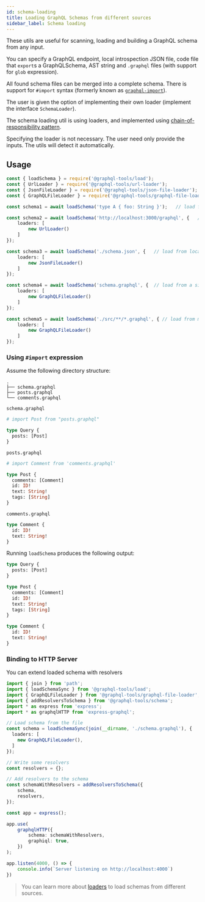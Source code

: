 ```yaml
---
id: schema-loading
title: Loading GraphQL Schemas from different sources
sidebar_label: Schema loading
---
```


These utils are useful for scanning, loading and building a GraphQL schema from any input.

You can specify a GraphQL endpoint, local introspection JSON file, code file that `export`s a GraphQLSchema, AST string and `.graphql` files (with support for `glob` expression).

All found schema files can be merged into a complete schema. There is support for `#import` syntax (formerly known as [`graphql-import`](https://github.com/ardatan/graphql-import)).

The user is given the option of implementing their own loader (implement the interface `SchemaLoader`).

The schema loading util is using loaders, and implemented using [chain-of-responsibility pattern](https://en.wikipedia.org/wiki/Chain-of-responsibility_pattern).

Specifying the loader is not necessary. The user need only provide the inputs. The utils will detect it automatically.

## Usage

```ts
const { loadSchema } = require('@graphql-tools/load');
const { UrlLoader } = require('@graphql-tools/url-loader');
const { JsonFileLoader } = require('@graphql-tools/json-file-loader');
const { GraphQLFileLoader } = require('@graphql-tools/graphql-file-loader');

const schema1 = await loadSchema('type A { foo: String }');   // load from string w/ no loaders

const schema2 = await loadSchema('http://localhost:3000/graphql', {   // load from endpoint
    loaders: [
        new UrlLoader()
    ]
});

const schema3 = await loadSchema('./schema.json', {   // load from local json file
    loaders: [
        new JsonFileLoader()
    ]
});

const schema4 = await loadSchema('schema.graphql', {  // load from a single schema file
    loaders: [
        new GraphQLFileLoader()
    ]
});

const schema5 = await loadSchema('./src/**/*.graphql', { // load from multiple files using glob
    loaders: [
        new GraphQLFileLoader()
    ]
});
```

### Using `#import` expression

Assume the following directory structure:

```
.
├── schema.graphql
├── posts.graphql
└── comments.graphql
```

`schema.graphql`

```graphql
# import Post from "posts.graphql"

type Query {
  posts: [Post]
}
```

`posts.graphql`

```graphql
# import Comment from 'comments.graphql'

type Post {
  comments: [Comment]
  id: ID!
  text: String!
  tags: [String]
}
```

`comments.graphql`

```graphql
type Comment {
  id: ID!
  text: String!
}
```

Running `loadSchema` produces the following output:

```graphql
type Query {
  posts: [Post]
}

type Post {
  comments: [Comment]
  id: ID!
  text: String!
  tags: [String]
}

type Comment {
  id: ID!
  text: String!
}
```
### Binding to HTTP Server

You can extend loaded schema with resolvers

```ts
import { join } from 'path';
import { loadSchemaSync } from '@graphql-tools/load';
import { GraphQLFileLoader } from '@graphql-tools/graphql-file-loader';
import { addResolversToSchema } from '@graphql-tools/schema';
import * as express from 'express';
import * as graphqlHTTP from 'express-graphql';

// Load schema from the file
const schema = loadSchemaSync(join(__dirname, './schema.graphql'), {
  loaders: [
    new GraphQLFileLoader(),
  ]
});

// Write some resolvers
const resolvers = {};

// Add resolvers to the schema
const schemaWithResolvers = addResolversToSchema({
    schema,
    resolvers,
});

const app = express();

app.use(
    graphqlHTTP({
        schema: schemaWithResolvers,
        graphiql: true,
    })
);

app.listen(4000, () => {
    console.info(`Server listening on http://localhost:4000`)
})

```

> You can learn more about [loaders](/docs/loaders) to load schemas from different sources.
